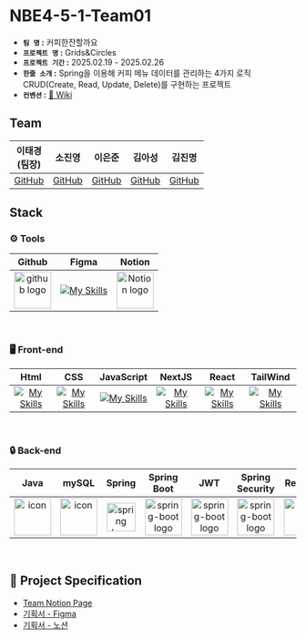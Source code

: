 #  NBE4-5-1-Team01
- **`팀 명` :** 커피한잔할까요
- **`프로젝트 명` :** Grids&Circles
- **`프로젝트 기간` :** 2025.02.19 - 2025.02.26
- **`한줄 소개` :** Spring을 이용해 커피 메뉴 데이터를 관리하는 4가지 로직 CRUD(Create, Read, Update, Delete)를 구현하는 프로젝트
- **`컨벤션` :** <a href="https://github.com/prgrms-be-devcourse/NBE4-5-1-Team01/wiki/%EA%B9%83-%EC%BB%A8%EB%B0%B4%EC%85%98" target="_blank">🔖 Wiki</a>

##  Team

| 이태경<br>(팀장) | 소진영<br> | 이은준<br> | 김아성<br> | 김진명<br> | 
| :---: | :---: | :---: | :---:| :---: |
|<a href="https://github.com/dlfjsld1">GitHub</a>|<a href="https://github.com/Jinyoung0718">GitHub</a>|<a href="https://github.com/linedj">GitHub</a>|<a href="https://github.com/asungkim">GitHub</a>|<a href="https://github.com/jin214930">GitHub</a>|



## Stack
### <span> ⚙️ **Tools** </span>
| Github | Figma | Notion |
| :---: | :---: |:---:|
| <img alt="github logo" src="https://techstack-generator.vercel.app/github-icon.svg" width="65" height="65"> | [![My Skills](https://skillicons.dev/icons?i=figma)](https://skillicons.dev) |<img alt="Notion logo" src="https://www.notion.so/cdn-cgi/image/format=auto,width=640,quality=100/front-static/shared/icons/notion-app-icon-3d.png" height="65" width="65">|

<br />

### <span> 🖥 **Front-end** </span>
| Html | CSS | JavaScript | NextJS | React | TailWind |
| :---: | :---: | :---: | :---: | :---: | :---: |
| <div>[![My Skills](https://skillicons.dev/icons?i=html)](https://skillicons.dev) </div> | <div>[![My Skills](https://skillicons.dev/icons?i=css)](https://skillicons.dev) </div> | <div>[![My Skills](https://skillicons.dev/icons?i=javascript)](https://skillicons.dev) </div> | <div>[![My Skills](https://skillicons.dev/icons?i=nextjs)](https://skillicons.dev) </div> | <div>[![My Skills](https://skillicons.dev/icons?i=react)](https://skillicons.dev) </div> | [![My Skills](https://skillicons.dev/icons?i=tailwind)](https://skillicons.dev)

<br />

### <span>🔒 **Back-end** </span>
| Java | mySQL | Spring | Spring<br>Boot | JWT|Spring<br/>Security | RestAPI |
| :---: | :---: | :---: | :---: | :---: | :---: | :---: |
| <div style="display: flex; align-items: flex-start;"><img src="https://techstack-generator.vercel.app/java-icon.svg" alt="icon" width="65" height="65" /></div> | <div style="display: flex; align-items: flex-start;"><img src="https://techstack-generator.vercel.app/mysql-icon.svg" alt="icon" width="65" height="65" /></div> | <img alt="spring logo" src="https://www.vectorlogo.zone/logos/springio/springio-icon.svg" height="50" width="50" > | <img alt="spring-boot logo" src="https://t1.daumcdn.net/cfile/tistory/27034D4F58E660F616" width="65" height="65" > | <img alt="spring-boot logo" src="https://play-lh.googleusercontent.com/3C-hB-KWoyWzZjUnRsXUPu-bqB3HUHARMLjUe9OmPoHa6dQdtJNW30VrvwQ1m7Pln3A" width="65" height="65" >| <img alt="spring-boot logo" src="https://blog.kakaocdn.net/dn/dIQDQP/btqZ09ESd8T/0ibqtotW52OaJS8HznXDQK/img.png" width="65" height="65" > |  <div style="display: flex; align-items: flex-start;"><img src="https://techstack-generator.vercel.app/restapi-icon.svg" alt="icon" width="65" height="65" /></div> | 

<br />

## 🔖 Project Specification

<ul>
<li><a href="https://www.notion.so/Team-011663550b7b55809b84d3d2c39423fe42">Team Notion Page</a></li>
<li><a href="https://www.figma.com/design/FGVx6IgumxGuYKq3ZlAPeb/DEV_1st_TEAM1?node-id=0-1&t=jHC9UDmAD8KZaQ50-1">기획서 - Figma</a></li>
<li><a href="https://www.notion.so/19f3550b7b558088b067c017e4b7d7e1">기획서 - 노션</a></li>
</ul>

<br />
